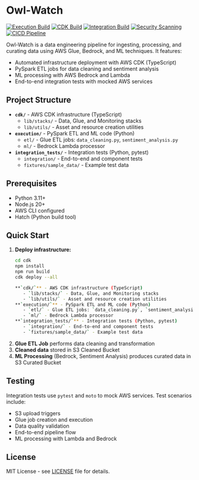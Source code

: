 # Owl-Watch

[![Execution Build](https://github.com/TheWinterShadow/Owl-Watch/actions/workflows/execution-build.yml/badge.svg)](https://github.com/TheWinterShadow/Owl-Watch/actions/workflows/execution-build.yml) [![CDK Build](https://github.com/TheWinterShadow/Owl-Watch/actions/workflows/cdk-build.yml/badge.svg)](https://github.com/TheWinterShadow/Owl-Watch/actions/workflows/cdk-build.yml) [![Integration Build](https://github.com/TheWinterShadow/Owl-Watch/actions/workflows/integration-build.yml/badge.svg)](https://github.com/TheWinterShadow/Owl-Watch/actions/workflows/integration-build.yml) [![Security Scanning](https://github.com/TheWinterShadow/Owl-Watch/actions/workflows/security-scanning.yml/badge.svg)](https://github.com/TheWinterShadow/Owl-Watch/actions/workflows/security-scanning.yml) [![CICD Pipeline](https://github.com/TheWinterShadow/Owl-Watch/actions/workflows/cicd-pipeline.yml/badge.svg)](https://github.com/TheWinterShadow/Owl-Watch/actions/workflows/cicd-pipeline.yml)


Owl-Watch is a data engineering pipeline for ingesting, processing, and curating data using AWS Glue, Bedrock, and ML techniques. It features:
- Automated infrastructure deployment with AWS CDK (TypeScript)
- PySpark ETL jobs for data cleaning and sentiment analysis
- ML processing with AWS Bedrock and Lambda
- End-to-end integration tests with mocked AWS services

## Project Structure

- **`cdk/`** - AWS CDK infrastructure (TypeScript)
   - `lib/stacks/` - Data, Glue, and Monitoring stacks
   - `lib/utils/` - Asset and resource creation utilities
- **`execution/`** - PySpark ETL and ML code (Python)
   - `etl/` - Glue ETL jobs: `data_cleaning.py`, `sentiment_analysis.py`
   - `ml/` - Bedrock Lambda processor
- **`integration_tests/`** - Integration tests (Python, pytest)
   - `integration/` - End-to-end and component tests
   - `fixtures/sample_data/` - Example test data

## Prerequisites

- Python 3.11+
- Node.js 20+
- AWS CLI configured
- Hatch (Python build tool)

## Quick Start

1. **Deploy infrastructure:**
   ```bash
   cd cdk
   npm install
   npm run build
   cdk deploy --all

   **`cdk/`** - AWS CDK infrastructure (TypeScript)
      - `lib/stacks/` - Data, Glue, and Monitoring stacks
      - `lib/utils/` - Asset and resource creation utilities
   **`execution/`** - PySpark ETL and ML code (Python)
      - `etl/` - Glue ETL jobs: `data_cleaning.py`, `sentiment_analysis.py`
      - `ml/` - Bedrock Lambda processor
   **`integration_tests/`** - Integration tests (Python, pytest)
      - `integration/` - End-to-end and component tests
      - `fixtures/sample_data/` - Example test data
2. **Glue ETL Job** performs data cleaning and transformation
3. **Cleaned data** stored in S3 Cleaned Bucket
4. **ML Processing** (Bedrock, Sentiment Analysis) produces curated data in S3 Curated Bucket

## Testing

Integration tests use `pytest` and `moto` to mock AWS services. Test scenarios include:
- S3 upload triggers
- Glue job creation and execution
- Data quality validation
- End-to-end pipeline flow
- ML processing with Lambda and Bedrock


## License

MIT License - see [LICENSE](LICENSE) file for details.
